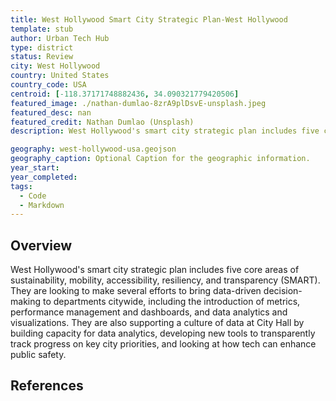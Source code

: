 ```yaml
---
title: West Hollywood Smart City Strategic Plan-West Hollywood
template: stub
author: Urban Tech Hub
type: district
status: Review
city: West Hollywood
country: United States
country_code: USA
centroid: [-118.37171748882436, 34.090321779420506]
featured_image: ./nathan-dumlao-8zrA9plDsvE-unsplash.jpeg
featured_desc: nan
featured_credit: Nathan Dumlao (Unsplash)
description: West Hollywood's smart city strategic plan includes five core areas of sustainability, mobility, accessibility, resiliency, and transparency (SMART). They are looking to make several efforts to bring data-driven decision-making to departments citywide, including the introduction of metrics, performance management and dashboards, and data analytics and visualizations. They are also supporting a culture of data at City Hall by building capacity for data analytics, developing new tools to transparently track progress on key city priorities, and looking at how tech can enhance public safety.

geography: west-hollywood-usa.geojson
geography_caption: Optional Caption for the geographic information.
year_start:
year_completed:
tags:
  - Code
  - Markdown
---
```


## Overview

West Hollywood's smart city strategic plan includes five core areas of sustainability, mobility, accessibility, resiliency, and transparency (SMART). They are looking to make several efforts to bring data-driven decision-making to departments citywide, including the introduction of metrics, performance management and dashboards, and data analytics and visualizations. They are also supporting a culture of data at City Hall by building capacity for data analytics, developing new tools to transparently track progress on key city priorities, and looking at how tech can enhance public safety.

## References
